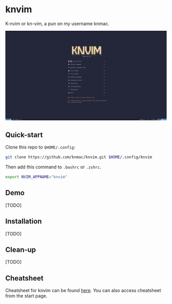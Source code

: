 # knvim

K-nvim or kn-vim, a pun on my username knmac.

![screenshot](./res/screenshot.png)

## Quick-start

Clone this repo to `$HOME/.config`:

```bash
git clone https://github.com/knmac/knvim.git $HOME/.config/knvim
```

Then add this command to `.bashrc` or `.zshrc`.

```bash
export NVIM_APPNAME="knvim"
```
## Demo

[TODO]

## Installation

[TODO]

## Clean-up

[TODO]

## Cheatsheet

Cheatsheet for knvim can be found [here](res/cheatsheet.md). You can also access cheatsheet from the start page.
